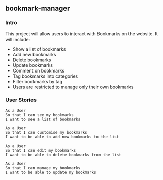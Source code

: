## bookmark-manager

### Intro

This project will allow users to interact with Bookmarks on the website. It will include:

- Show a list of bookmarks
- Add new bookmarks
- Delete bookmarks
- Update bookmarks
- Comment on bookmarks
- Tag bookmarks into categories
- Filter bookmarks by tag
- Users are restricted to manage only their own bookmarks

### User Stories

```
As a User
So that I can see my bookmarks
I want to see a list of bookmarks
```

```
As a User
So that I can customise my bookmarks
I want to be able to add new bookmarks to the list
```

```
As a User
So that I can edit my bookmarks
I want to be able to delete bookmarks from the list
```

```
As a User
So that I can manage my bookmarks
I want to be able to update my bookmarks
```
